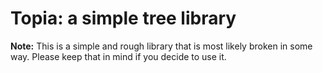# Topia: a simple tree library

**Note:** This is a simple and rough library that is most likely broken in some way. Please keep
that in mind if you decide to use it.
